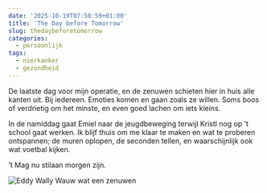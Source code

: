 ```yaml
---
date: '2025-10-19T07:50:59+01:00'
title: 'The Day before Tomorrow'
slug: thedaybeforetomorrow
categories:
  - persoonlijk
tags:
  - nierkanker
  - gezondheid
---
```

De laatste dag voor mijn operatie, en de zenuwen schieten hier in huis alle kanten uit. Bij iedereen.
Emoties komen en gaan zoals ze willen. Soms boos of verdrietig om het minste, en even goed lachen om iets kleins.

In de namiddag gaat Emiel naar de jeugdbeweging terwijl Kristl nog op ’t school gaat werken. Ik blijf thuis om me klaar te maken en wat te proberen ontspannen; de muren oplopen, de seconden tellen, en waarschijnlijk ook wat voetbal kijken.



’t Mag nu stilaan morgen zijn.
<p></p>

![Eddy Wally Wauw wat een zenuwen](/img/eddy.gif)